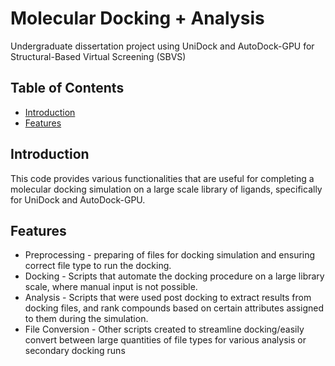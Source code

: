 # Molecular Docking + Analysis

Undergraduate dissertation project using UniDock and AutoDock-GPU for Structural-Based Virtual Screening (SBVS)

## Table of Contents

- [Introduction](#introduction)
- [Features](#features)

## Introduction

This code provides various functionalities that are useful for completing a molecular docking simulation on a large scale library of ligands, specifically for UniDock and AutoDock-GPU.

## Features


- Preprocessing - preparing of files for docking simulation and ensuring correct file type to run the docking.
- Docking - Scripts that automate the docking procedure on a large library scale, where manual input is not possible.
- Analysis - Scripts that were used post docking to extract results from docking files, and rank compounds based on certain attributes assigned to them during the simulation.
- File Conversion - Other scripts created to streamline docking/easily convert between large quantities of file types for various analysis or secondary docking runs
